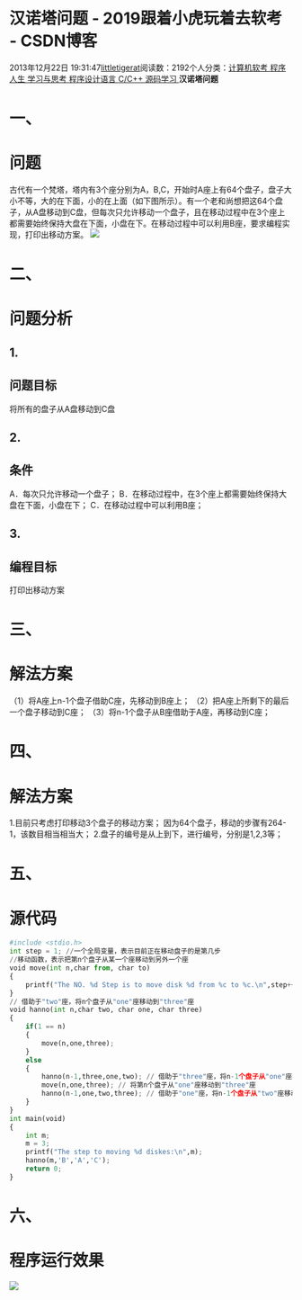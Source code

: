 
# 汉诺塔问题 - 2019跟着小虎玩着去软考 - CSDN博客

2013年12月22日 19:31:47[littletigerat](https://me.csdn.net/littletigerat)阅读数：2192个人分类：[计算机软考																](https://blog.csdn.net/littletigerat/article/category/665982)[程序人生																](https://blog.csdn.net/littletigerat/article/category/779495)[学习与思考																](https://blog.csdn.net/littletigerat/article/category/646894)[程序设计语言																](https://blog.csdn.net/littletigerat/article/category/1269596)[C/C++																](https://blog.csdn.net/littletigerat/article/category/666612)[源码学习																](https://blog.csdn.net/littletigerat/article/category/665291)[
							](https://blog.csdn.net/littletigerat/article/category/666612)
[
																								](https://blog.csdn.net/littletigerat/article/category/1269596)
[
				](https://blog.csdn.net/littletigerat/article/category/646894)
[
			](https://blog.csdn.net/littletigerat/article/category/646894)
[
		](https://blog.csdn.net/littletigerat/article/category/779495)
[
	](https://blog.csdn.net/littletigerat/article/category/665982)
**汉诺塔问题**
# 一、
# 问题
古代有一个梵塔，塔内有3个座分别为A，B,C，开始时A座上有64个盘子，盘子大小不等，大的在下面，小的在上面（如下图所示）。有一个老和尚想把这64个盘子，从A盘移动到C盘，但每次只允许移动一个盘子，且在移动过程中在3个座上都需要始终保持大盘在下面，小盘在下。在移动过程中可以利用B座，要求编程实现，打印出移动方案。
![](https://img-blog.csdn.net/20131222192848203?watermark/2/text/aHR0cDovL2Jsb2cuY3Nkbi5uZXQvbGl0dGxldGlnZXJhdA==/font/5a6L5L2T/fontsize/400/fill/I0JBQkFCMA==/dissolve/70/gravity/Center)
# 二、
# 问题分析
## 1.
## 问题目标
将所有的盘子从A盘移动到C盘
## 2.
## 条件
A．每次只允许移动一个盘子；
B．在移动过程中，在3个座上都需要始终保持大盘在下面，小盘在下；
C．在移动过程中可以利用B座；
## 3.
## 编程目标
打印出移动方案
# 三、
# 解法方案
（1）将A座上n-1个盘子借助C座，先移动到B座上；
（2）把A座上所剩下的最后一个盘子移动到C座；
（3）将n-1个盘子从B座借助于A座，再移动到C座；
# 四、
# 解法方案
1.目前只考虑打印移动3个盘子的移动方案；
因为64个盘子，移动的步骤有264-1，该数目相当相当大；
2.盘子的编号是从上到下，进行编号，分别是1,2,3等；
# 五、
# 源代码
```python
#include <stdio.h>
int step = 1; //一个全局变量，表示目前正在移动盘子的是第几步
//移动函数，表示把第n个盘子从某一个座移动到另外一个座
void move(int n,char from, char to)
{
	printf("The NO. %d Step is to move disk %d from %c to %c.\n",step++,n,from,to);
}
// 借助于"two"座，将n个盘子从"one"座移动到"three"座
void hanno(int n,char two, char one, char three)
{
	if(1 == n)	
	{
		move(n,one,three);
	}
	else
	{
		hanno(n-1,three,one,two); // 借助于"three"座，将n-1个盘子从"one"座移动到"two"座
		move(n,one,three); // 将第n个盘子从"one"座移动到"three"座
		hanno(n-1,one,two,three); // 借助于"one"座，将n-1个盘子从"two"座移动到"three"座
	}
}
int main(void)
{
	int m;
	m = 3;
	printf("The step to moving %d diskes:\n",m);
	hanno(m,'B','A','C');
	return 0;
}
```

# 六、
# 程序运行效果
![](https://img-blog.csdn.net/20131222192918281?watermark/2/text/aHR0cDovL2Jsb2cuY3Nkbi5uZXQvbGl0dGxldGlnZXJhdA==/font/5a6L5L2T/fontsize/400/fill/I0JBQkFCMA==/dissolve/70/gravity/Center)

